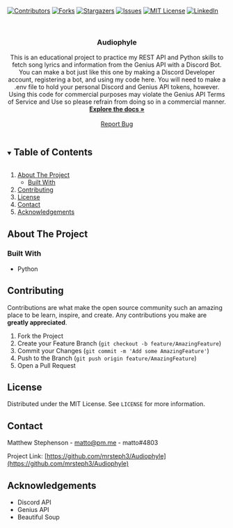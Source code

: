 <!-- PROJECT SHIELDS -->
<!--
*** I'm using markdown "reference style" links for readability.
*** Reference links are enclosed in brackets [ ] instead of parentheses ( ).
*** See the bottom of this document for the declaration of the reference variables
*** for contributors-url, forks-url, etc. This is an optional, concise syntax you may use.
*** https://www.markdownguide.org/basic-syntax/#reference-style-links
-->
[![Contributors][contributors-shield]][contributors-url]
[![Forks][forks-shield]][forks-url]
[![Stargazers][stars-shield]][stars-url]
[![Issues][issues-shield]][issues-url]
[![MIT License][license-shield]][license-url]
[![LinkedIn][linkedin-shield]][linkedin-url]


<!-- PROJECT LOGO -->
<br />
<p align="center">

  <h3 align="center">Audiophyle</h3>

  <p align="center">
    This is an educational project to practice my REST API and Python skills to fetch song lyrics and information from the Genius API with a Discord Bot. You can make a bot just like this one by making a Discord Developer account, registering a bot, and using my code here. You will need to make a .env file to hold your personal Discord and Genius API tokens, however. Using this code for commercial purposes may violate the Genius API Terms of Service and Use so please refrain from doing so in a commercial manner.
    <br />
    <a href="https://github.com/mrsteph3/Audiophyle"><strong>Explore the docs »</strong></a>
    <br />
    <br />
    <a href="https://github.com/mrsteph3/Audiophyle/issues">Report Bug</a>
  </p>
</p>



<!-- TABLE OF CONTENTS -->
<details open="open">
  <summary><h2 style="display: inline-block">Table of Contents</h2></summary>
  <ol>
    <li>
      <a href="#about-the-project">About The Project</a>
      <ul>
        <li><a href="#built-with">Built With</a></li>
      </ul>
    </li>
    <li><a href="#contributing">Contributing</a></li>
    <li><a href="#license">License</a></li>
    <li><a href="#contact">Contact</a></li>
    <li><a href="#acknowledgements">Acknowledgements</a></li>
  </ol>
</details>



<!-- ABOUT THE PROJECT -->
## About The Project

### Built With

* []() Python



<!-- CONTRIBUTING -->
## Contributing

Contributions are what make the open source community such an amazing place to be learn, inspire, and create. Any contributions you make are **greatly appreciated**.

1. Fork the Project
2. Create your Feature Branch (`git checkout -b feature/AmazingFeature`)
3. Commit your Changes (`git commit -m 'Add some AmazingFeature'`)
4. Push to the Branch (`git push origin feature/AmazingFeature`)
5. Open a Pull Request



<!-- LICENSE -->
## License

Distributed under the MIT License. See `LICENSE` for more information.



<!-- CONTACT -->
## Contact

Matthew Stephenson - matto@pm.me - matto#4803

Project Link: [https://github.com/mrsteph3/Audiophyle](https://github.com/mrsteph3/Audiophyle)



<!-- ACKNOWLEDGEMENTS -->
## Acknowledgements

* []() Discord API
* []() Genius API
* []() Beautiful Soup





<!-- MARKDOWN LINKS & IMAGES -->
<!-- https://www.markdownguide.org/basic-syntax/#reference-style-links -->
[contributors-shield]: https://img.shields.io/github/contributors/mrsteph3/Audiophyle.svg?style=for-the-badge
[contributors-url]: https://github.com/mrsteph3/Audiophyle/graphs/contributors
[forks-shield]: https://img.shields.io/github/forks/mrsteph3/Audiophyle.svg?style=for-the-badge
[forks-url]: https://github.com/mrsteph3/Audiophyle/network/members
[stars-shield]: https://img.shields.io/github/stars/mrsteph3/Audiophyle.svg?style=for-the-badge
[stars-url]: https://github.com/mrsteph3/Audiophyle/stargazers
[issues-shield]: https://img.shields.io/github/issues/mrsteph3/Audiophyle.svg?style=for-the-badge
[issues-url]: https://github.com/mrsteph3/Audiophyle/issues
[license-shield]: https://img.shields.io/github/license/mrsteph3/repo.svg?style=for-the-badge
[license-url]: https://github.com/mrsteph3/Audiophyle/blob/master/LICENSE
[linkedin-shield]: https://img.shields.io/badge/-LinkedIn-black.svg?style=for-the-badge&logo=linkedin&colorB=555
[linkedin-url]: https://linkedin.com/in/matthew-r-stephenson
